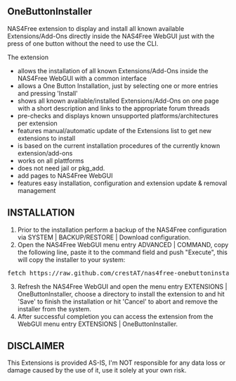 OneButtonInstaller
------------------

NAS4Free extension to display and install all known available Extensions/Add-Ons directly inside the NAS4Free WebGUI 
just with the press of one button without the need to use the CLI.

The extension
- allows the installation of all known Extensions/Add-Ons inside the NAS4Free WebGUI with a common interface
- allows a One Button Installation, just by selecting one or more entries and pressing 'Install'
- shows all known available/installed Extensions/Add-Ons on one page with a short description and links to the appropriate forum threads
- pre-checks and displays known unsupported platforms/architectures per extension
- features manual/automatic update of the Extensions list to get new extensions to install
- is based on the current installation procedures of the currently known extension/add-ons
- works on all plattforms
- does not need jail or pkg_add.
- add pages to NAS4Free WebGUI
- features easy installation, configuration and extension update & removal management

INSTALLATION
------------
1. Prior to the installation perform a backup of the NAS4Free configuration via SYSTEM | BACKUP/RESTORE | Download configuration.
2. Open the NAS4Free WebGUI menu entry ADVANCED | COMMAND, copy the following line, paste it to the command field and push "Execute", this will copy the installer to your system:
<pre>
fetch https://raw.github.com/crestAT/nas4free-onebuttoninstaller/master/OBI.php && mkdir -p ext/OBI; echo \'<a href="OBI.php">OneButtonInstaller</a>\' > ext/OBI/menu.inc
</pre>
3. Refresh the NAS4Free WebGUI and open the menu entry EXTENSIONS | OneButtonInstaller, choose a directory to install the extension to and hit 'Save' to finish the installation or hit 'Cancel' to abort and remove the installer from the system.
4. After successful completion you can access the extension from the WebGUI menu entry EXTENSIONS | OneButtonInstaller.

DISCLAIMER
----------
This Extensions is provided AS-IS, I'm NOT responsible for any data loss or damage caused by the use of it, use it solely at your own risk.

